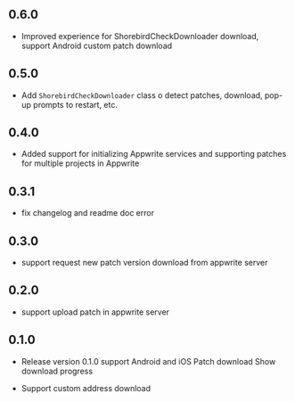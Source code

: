 ## 0.6.0

- Improved experience for ShorebirdCheckDownloader download, support Android custom patch download

## 0.5.0

- Add `ShorebirdCheckDownloader` class o detect patches, download, pop-up prompts to restart, etc.

## 0.4.0

- Added support for initializing Appwrite services and supporting patches for multiple projects in Appwrite

## 0.3.1

- fix changelog and readme doc error

## 0.3.0

- support request new patch version download from appwrite server

## 0.2.0

- support upload patch in appwrite server

## 0.1.0

- Release version 0.1.0 support Android and iOS Patch download Show download progress

- Support custom address download

